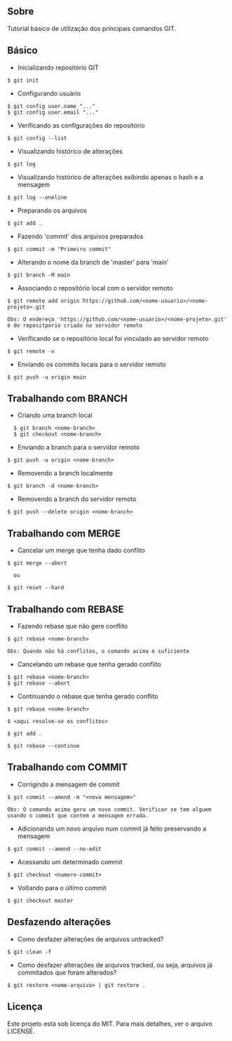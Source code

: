 ## Sobre
Tutorial básico de utilização dos principais comandos GIT.

## Básico
- Inicializando repositório GIT
```
$ git init
```  

- Configurando usuário
```
$ git config user.name "..."
$ git config user.email "..."
```
  
- Verificando as configurações do repositório
```
$ git config --list
```

- Visualizando histórico de alterações
```
$ git log
```

- Visualizando histórico de alterações exibindo apenas o hash e a mensagem
```
$ git log --oneline
```

- Preparando os arquivos
```
$ git add .
```

- Fazendo 'commit' dos arquivos preparados
```
$ git commit -m "Primeiro commit"
```

- Alterando o nome da branch de 'master' para 'main'
```
$ git branch -M main
```

- Associando o repositório local com o servidor remoto
```
$ git remote add origin https://github.com/<nome-usuario>/<nome-projeto>.git
  
Obs: O endereço 'https://github.com/<nome-usuario>/<nome-projeto>.git' é do repositporio criado no servidor remoto
```

- Verificando se o repositório local foi vinculado ao servidor remoto
```
$ git remote -v
```

- Enviando os commits locais para o servidor remoto
```
$ git push -u origin main
```

## Trabalhando com BRANCH
- Criando uma branch local
```
  $ git branch <nome-branch>
  $ git checkout <nome-branch>
```

- Enviando a branch para o servidor remoto
```
$ git push -u origin <nome-branch>
```

- Removendo a branch localmente
```
$ git branch -d <nome-branch>
```

- Removendo a branch do servidor remoto
```
$ git push --delete origin <nome-branch>
```

## Trabalhando com MERGE
- Cancelar um merge que tenha dado conflito
```
$ git merge --abort

  ou
  
$ git reset --hard
```

## Trabalhando com REBASE
- Fazendo rebase que não gere conflito
```
$ git rebase <nome-branch>
  
Obs: Quando não há conflitos, o comando acima é suficiente
```

- Cancelando um rebase que tenha gerado conflito
```
$ git rebase <nome-branch>
$ git rebase --abort
```

- Continuando o rebase que tenha gerado conflito
```
$ git rebase <nome-branch>

$ <aqui resolve-se os conflitos>

$ git add .

$ git rebase --continue
```

## Trabalhando com COMMIT
- Corrigindo a mensagem de commit
```
$ git commit --amend -m "<nova mensagem>"
  
Obs: O comando acima gera um novo commit. Verificar se tem alguem usando o commit que contem a mensagem errada.
```

- Adicionando um novo arquivo num commit já feito preservando a mensagem
```
$ git commit --amend --no-edit
```

- Acessando um determinado commit
```
$ git checkout <numero-commit>
```

- Voltando para o último commit
```
$ git checkout master
```

## Desfazendo alterações
- Como desfazer alterações de arquivos untracked?
```
$ git clean -f
```

- Como desfazer alterações de arquivos tracked, ou seja, arquivos já commitados que foram alterados?
```
$ git restore <nome-arquivo> | git restore .
```

## Licença
Este projeto está sob licença do MIT. Para mais detalhes, ver o arquivo LICENSE.
